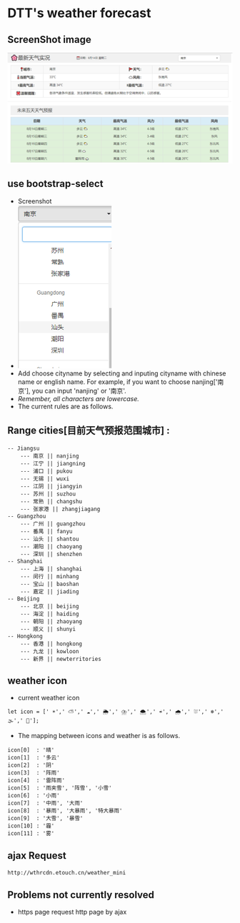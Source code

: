 # DTT's weather forecast

## ScreenShot image
![image](/img/example.png)

## use bootstrap-select
* Screenshot
* ![image](/img/bo-select-example.png)
* Add choose cityname by selecting and inputing cityname with chinese name or english name. For example, if you want to choose nanjing['南京'], you can input 'nanjing' or '南京'. 
* *Remember, all characters are lowercase.*
* The current rules are as follows.

## Range cities[目前天气预报范围城市] :
```
-- Jiangsu
    --- 南京 || nanjing
    --- 江宁 || jiangning
    --- 浦口 || pukou
    --- 无锡 || wuxi
    --- 江阴 || jiangyin
    --- 苏州 || suzhou
    --- 常熟 || changshu
    --- 张家港 || zhangjiagang
-- Guangzhou
    --- 广州 || guangzhou
    --- 番禺 || fanyu
    --- 汕头 || shantou
    --- 潮阳 || chaoyang
    --- 深圳 || shenzhen
-- Shanghai
    --- 上海 || shanghai
    --- 闵行 || minhang
    --- 宝山 || baoshan
    --- 嘉定 || jiading
-- Beijing
    --- 北京 || beijing
    --- 海淀 || haiding
    --- 朝阳 || zhaoyang
    --- 顺义 || shunyi
-- Hongkong
    --- 香港 || hongkong
    --- 九龙 || kowloon
    --- 新界 || newterritories
```
## weather icon
* current weather icon
```
let icon = [' ☀️',' ⛅',' ☁️',' 🌦️',' ⛈️',' 🌨️',' ☔',' 🌧️',' ⛆',' ❄️',' 🌫️',' 🌁'];
```
* The mapping between icons and weather is as follows.
```
icon[0]  : '晴'
icon[1]  : '多云' 
icon[2]  : '阴' 
icon[3]  : '阵雨'
icon[4]  : '雷阵雨'
icon[5]  : '雨夹雪', '阵雪', '小雪'
icon[6]  : '小雨'
icon[7]  : '中雨', '大雨'
icon[8]  : '暴雨', '大暴雨', '特大暴雨'
icon[9]  : '大雪', '暴雪'
icon[10] : '霾'
icon[11] : '雾'
```

## ajax Request
```
http://wthrcdn.etouch.cn/weather_mini
```

## Problems not currently resolved
* https page request http page by ajax

